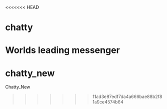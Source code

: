 <<<<<<< HEAD
# chatty
Worlds leading messenger
=======
# chatty_new
Chatty_New
>>>>>>> 11ad3e87edf7da4a666bae88b2f81a9ce4574b64
